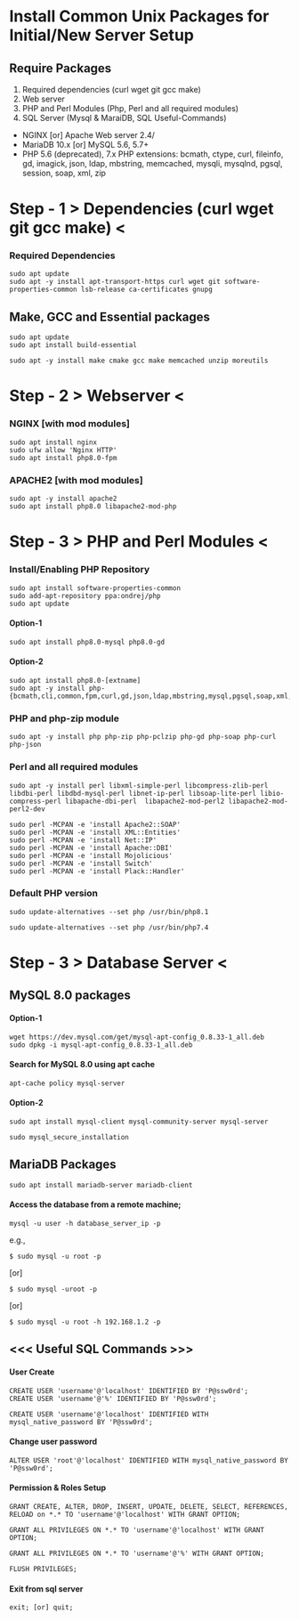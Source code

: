 # Install Common Unix Packages for Initial/New Server Setup

## Require Packages
1. Required dependencies (curl wget git gcc make)
2. Web server
3. PHP and Perl Modules (Php, Perl and all required modules)
4. SQL Server (Mysql & MaraiDB, SQL Useful-Commands)

* NGINX [or] Apache Web server 2.4/
* MariaDB 10.x [or] MySQL 5.6, 5.7+
* PHP 5.6 (deprecated), 7.x
PHP extensions: bcmath, ctype, curl, fileinfo, gd, imagick, json, ldap, mbstring, memcached, mysqli, mysqlnd, pgsql, session, soap, xml, zip

# Step - 1 > Dependencies (curl wget git gcc make) <
### Required Dependencies
```
sudo apt update
sudo apt -y install apt-transport-https curl wget git software-properties-common lsb-release ca-certificates gnupg
```

## Make, GCC and Essential packages
```
sudo apt update
sudo apt install build-essential
```
```
sudo apt -y install make cmake gcc make memcached unzip moreutils
```

# Step - 2 > Webserver <

### NGINX [with mod modules]
```
sudo apt install nginx
sudo ufw allow 'Nginx HTTP'
sudo apt install php8.0-fpm
```
### APACHE2 [with mod modules]

```
sudo apt -y install apache2
sudo apt install php8.0 libapache2-mod-php
```

# Step - 3 > PHP and Perl Modules <

### Install/Enabling PHP Repository
```
sudo apt install software-properties-common
sudo add-apt-repository ppa:ondrej/php
sudo apt update
```
#### Option-1
```
sudo apt install php8.0-mysql php8.0-gd
```
#### Option-2
```
sudo apt install php8.0-[extname]
sudo apt -y install php-{bcmath,cli,common,fpm,curl,gd,json,ldap,mbstring,mysql,pgsql,soap,xml,zip,imagick,memcached}
```
### PHP and php-zip module
```
sudo apt -y install php php-zip php-pclzip php-gd php-soap php-curl php-json
```
### Perl and all required modules
```
sudo apt -y install perl libxml-simple-perl libcompress-zlib-perl libdbi-perl libdbd-mysql-perl libnet-ip-perl libsoap-lite-perl libio-compress-perl libapache-dbi-perl  libapache2-mod-perl2 libapache2-mod-perl2-dev
 ```
 ```
sudo perl -MCPAN -e 'install Apache2::SOAP'
sudo perl -MCPAN -e 'install XML::Entities'
sudo perl -MCPAN -e 'install Net::IP'
sudo perl -MCPAN -e 'install Apache::DBI'
sudo perl -MCPAN -e 'install Mojolicious'
sudo perl -MCPAN -e 'install Switch'
sudo perl -MCPAN -e 'install Plack::Handler'
```
### Default PHP version
```
sudo update-alternatives --set php /usr/bin/php8.1 
```
```
sudo update-alternatives --set php /usr/bin/php7.4
```

# Step - 3 > Database Server <
## MySQL 8.0 packages
#### Option-1
```
wget https://dev.mysql.com/get/mysql-apt-config_0.8.33-1_all.deb
sudo dpkg -i mysql-apt-config_0.8.33-1_all.deb
```
#### Search for MySQL 8.0 using apt cache
```
apt-cache policy mysql-server
```
#### Option-2
```
sudo apt install mysql-client mysql-community-server mysql-server
```
```
sudo mysql_secure_installation
```
## MariaDB Packages
```
sudo apt install mariadb-server mariadb-client
```
#### Access the database from a remote machine;
```
mysql -u user -h database_server_ip -p
```

e.g., 
```
$ sudo mysql -u root -p 
```
[or]
```  
$ sudo mysql -uroot -p 
```
[or]
``` 
$ sudo mysql -u root -h 192.168.1.2 -p
```
## <<< Useful SQL Commands >>>

#### User Create
```
CREATE USER 'username'@'localhost' IDENTIFIED BY 'P@ssw0rd';
CREATE USER 'username'@'%' IDENTIFIED BY 'P@ssw0rd';
```
```
CREATE USER 'username'@'localhost' IDENTIFIED WITH mysql_native_password BY 'P@ssw0rd';
```
#### Change user password
```
ALTER USER 'root'@'localhost' IDENTIFIED WITH mysql_native_password BY 'P@ssw0rd';
```
#### Permission & Roles Setup
```
GRANT CREATE, ALTER, DROP, INSERT, UPDATE, DELETE, SELECT, REFERENCES, RELOAD on *.* TO 'username'@'localhost' WITH GRANT OPTION;
```
```
GRANT ALL PRIVILEGES ON *.* TO 'username'@'localhost' WITH GRANT OPTION;
```
```
GRANT ALL PRIVILEGES ON *.* TO 'username'@'%' WITH GRANT OPTION;
```
```
FLUSH PRIVILEGES;
```
#### Exit from sql server
```
exit; [or] quit;
```
